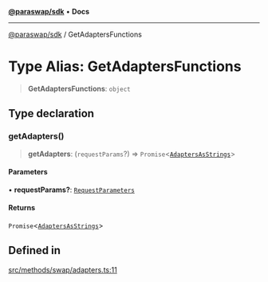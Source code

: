 [**@paraswap/sdk**](../README.md) • **Docs**

***

[@paraswap/sdk](../globals.md) / GetAdaptersFunctions

# Type Alias: GetAdaptersFunctions

> **GetAdaptersFunctions**: `object`

## Type declaration

### getAdapters()

> **getAdapters**: (`requestParams`?) => `Promise`\<[`AdaptersAsStrings`](../-internal-/type-aliases/AdaptersAsStrings.md)\>

#### Parameters

• **requestParams?**: [`RequestParameters`](../-internal-/type-aliases/RequestParameters.md)

#### Returns

`Promise`\<[`AdaptersAsStrings`](../-internal-/type-aliases/AdaptersAsStrings.md)\>

## Defined in

[src/methods/swap/adapters.ts:11](https://github.com/paraswap/paraswap-sdk/blob/master/src/methods/swap/adapters.ts#L11)
